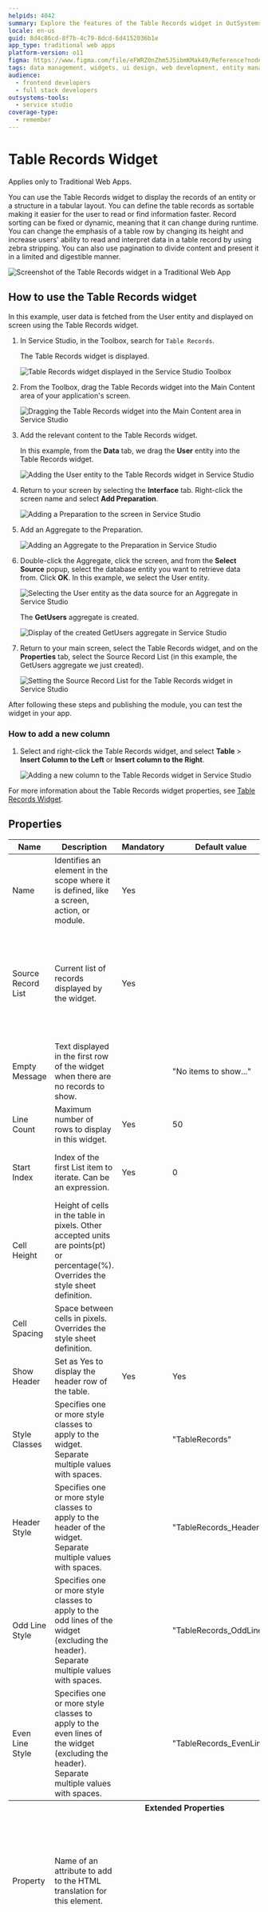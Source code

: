 ```yaml
---
helpids: 4042
summary: Explore the features of the Table Records widget in OutSystems 11 (O11) for displaying and managing data in Traditional Web Apps.
locale: en-us
guid: 8d4c86cd-8f7b-4c79-8dcd-6d4152036b1e
app_type: traditional web apps
platform-version: o11
figma: https://www.figma.com/file/eFWRZ0nZhm5J5ibmKMak49/Reference?node-id=615:341
tags: data management, widgets, ui design, web development, entity management
audience:
  - frontend developers
  - full stack developers
outsystems-tools:
  - service studio
coverage-type:
  - remember
---
```


# Table Records Widget

<div class="info" markdown="1">

Applies only to Traditional Web Apps.

</div>

You can use the Table Records widget to display the records of an entity or a structure in a tabular layout. You can define the table records as sortable making it easier for the user to read or find information faster. Record sorting can be fixed or dynamic, meaning that it can change during runtime. You can change the emphasis of a table row by changing its height and increase users' ability to read and interpret data in a table record by using zebra stripping. You can also use pagination to divide content and present it in a limited and digestible manner.

![Screenshot of the Table Records widget in a Traditional Web App](images/tablerecords-1-ss.png "Table Records Widget Overview")

## How to use the Table Records widget

In this example, user data is fetched from the User entity and displayed on screen using the Table Records widget.

1. In Service Studio, in the Toolbox, search for `Table Records`.

    The Table Records widget is displayed.

    ![Table Records widget displayed in the Service Studio Toolbox](images/tablerecords-2-ss.png "Table Records Widget in Toolbox")

1. From the Toolbox, drag the Table Records widget into the Main Content area of your application's screen.

    ![Dragging the Table Records widget into the Main Content area in Service Studio](images/tablerecords-3-ss.png "Dragging Table Records Widget")

1. Add the relevant content to the Table Records widget.

    In this example, from the **Data** tab, we drag the **User** entity into the Table Records widget.

    ![Adding the User entity to the Table Records widget in Service Studio](images/tablerecords-4-ss.png "Adding User Entity to Table Records")

1. Return to your screen by selecting the **Interface** tab. Right-click the screen name and select **Add Preparation**.

    ![Adding a Preparation to the screen in Service Studio](images/tablerecords-5-ss.png "Adding Preparation to Screen")

1. Add an Aggregate to the Preparation.

    ![Adding an Aggregate to the Preparation in Service Studio](images/tablerecords-7-ss.png "Adding an Aggregate to Preparation")

1. Double-click the Aggregate, click the screen, and from the **Select Source** popup, select the database entity you want to retrieve data from. Click **OK**. In this example, we select the User entity.

    ![Selecting the User entity as the data source for an Aggregate in Service Studio](images/tablerecords-6-ss.png "Selecting Data Source for Aggregate")

    The **GetUsers** aggregate is created.

    ![Display of the created GetUsers aggregate in Service Studio](images/tablerecords-8-ss.png "GetUsers Aggregate Created")

1. Return to your main screen, select the Table Records widget, and on the **Properties** tab, select the Source Record List (in this example, the GetUsers aggregate we just created).

    ![Setting the Source Record List for the Table Records widget in Service Studio](images/tablerecords-9-ss.png "Setting Source Record List")

After following these steps and publishing the module, you can test the widget in your app.

### How to add a new column

1. Select and right-click the Table Records widget, and select **Table** > **Insert Column to the Left** or **Insert column to the Right**.

    ![Adding a new column to the Table Records widget in Service Studio](images/tablerecords-10-ss.png "Adding New Column to Table Records")

For more information about the Table Records widget properties, see [Table Records Widget](<../../../ref/lang/auto/class-table-records-widget.md>).

## Properties

<table markdown="1">
<thead>
<tr>
<th>Name</th>
<th>Description</th>
<th>Mandatory</th>
<th>Default value</th>
<th>Observations</th>
</tr>
</thead>
<tbody>
<tr>
<td title="Name">Name</td>
<td>Identifies an element in the scope where it is defined, like a screen, action, or module.</td>
<td>Yes</td>
<td></td>
<td></td>
</tr>
<tr>
<td title="Source Record List">Source Record List</td>
<td>Current list of records displayed by the widget.</td>
<td>Yes</td>
<td></td>
<td>The expression used in this property (if present) is evaluated when a widget runtime property is first used (e.g. an expression using the list Length runtime property) or when the widget is rendered.</td>
</tr>
<tr>
<td title="Empty Message">Empty Message</td>
<td>Text displayed in the first row of the widget when there are no records to show.</td>
<td></td>
<td>"No items to show..."</td>
<td></td>
</tr>
<tr>
<td title="Line Count">Line Count</td>
<td>Maximum number of rows to display in this widget.</td>
<td>Yes</td>
<td>50</td>
<td></td>
</tr>
<tr>
<td title="Start Index">Start Index</td>
<td>Index of the first List item to iterate. Can be an expression.</td>
<td>Yes</td>
<td>0</td>
<td>The expression used in this property (if present) is evaluated before the web screen preparation.</td>
</tr>
<tr>
<td title="Cell Height">Cell Height</td>
<td>Height of cells in the table in pixels. Other accepted units are points(pt) or percentage(%). Overrides the style sheet definition.</td>
<td></td>
<td></td>
<td></td>
</tr>
<tr>
<td title="Cell Spacing">Cell Spacing</td>
<td>Space between cells in pixels. Overrides the style sheet definition.</td>
<td></td>
<td></td>
<td></td>
</tr>
<tr>
<td title="Show Header">Show Header</td>
<td>Set as Yes to display the header row of the table.</td>
<td>Yes</td>
<td>Yes</td>
<td></td>
</tr>
<tr>
<td title="Style Classes">Style Classes</td>
<td>Specifies one or more style classes to apply to the widget. Separate multiple values with spaces.</td>
<td></td>
<td>"TableRecords"</td>
<td></td>
</tr>
<tr>
<td title="Header Style">Header Style</td>
<td>Specifies one or more style classes to apply to the header of the widget. Separate multiple values with spaces.</td>
<td></td>
<td>"TableRecords_Header"</td>
<td></td>
</tr>
<tr>
<td title="Odd Line Style">Odd Line Style</td>
<td>Specifies one or more style classes to apply to the odd lines of the widget (excluding the header). Separate multiple values with spaces.</td>
<td></td>
<td>"TableRecords_OddLine"</td>
<td></td>
</tr>
<tr>
<td title="Even Line Style">Even Line Style</td>
<td>Specifies one or more style classes to apply to the even lines of the widget (excluding the header). Separate multiple values with spaces.</td>
<td></td>
<td>"TableRecords_EvenLine"</td>
<td></td>
</tr>
<tr >
<th colspan="5">Extended Properties</th>
</tr>
<tr>
<td title="Property">Property</td>
<td>Name of an attribute to add to the HTML translation for this element.</td>
<td></td>
<td></td>
<td>You can pick a property from the drop-down list or type a free text. The name of the property will not be validated by the platform.<br/><br/>Duplicated properties are not allowed. Spaces, " or ' are also not allowed.</td>
</tr>
<tr>
<td title="Value">Value</td>
<td>Value of the attribute.</td>
<td></td>
<td></td>
<td>You can type the value directly or write expressions using the Expression Editor.<br/><br/>If the Value is empty, the corresponding HTML tag is created as property="property". For example, the nowrap property does not require a value, therefore nowrap="nowrap" is added.</td>
</tr>
</tbody>
</table>

## Runtime Properties

<table markdown="1">
<thead>
<tr>
<th>Name</th>
<th>Description</th>
<th>Read Only</th>
<th>Type</th>
<th>Observations</th>
</tr>
</thead>
<tbody>
<tr>
<td>List</td>
<td>Collection of records returned by the performed query.</td>
<td></td>
<td>Record List</td>
<td></td>
</tr>
<tr>
<td>LineCount</td>
<td>Maximum number of rows displayed in the widget as defined in the Line Count property.</td>
<td>Yes</td>
<td>Integer</td>
<td></td>
</tr>
<tr>
<td>StartIndex</td>
<td>Index of the first record displayed in the widget as defined in the Start Index property.</td>
<td>Yes</td>
<td>Integer</td>
<td></td>
</tr>
<tr>
<td>Id</td>
<td>Identifies the widget instance at runtime (HTML 'id' attribute). You can use it in JavaScript and Extended Properties.</td>
<td>Yes</td>
<td>Text</td>
<td></td>
</tr>
</tbody>
</table>

## Layout of the widget

The layout of this widget follows these rules:

* Each record of the entity or structure corresponds to one row in this widget.
* Each attribute corresponds to one column.
* For each attribute, there is one column with **n+1** rows with the following semantics:

    **First row:** The name of the attribute that corresponds to the **Label** property, if any, or the name of the attribute. You can apply styles to this row, by setting the **Header style** property.

    **Other rows:** The value of the attribute for each record shows as a Expression widget and, therefore, you can use the Expression editor to modify the content. You can also use the input widgets to allow editing. Set different styles in odd and even lines with **Odd Line style** and **Even Line style** properties.

## Iterating the widget

Set the source data (entity and/or structure records) in the **Source Record List** property of Table Records. The data must be of the List type, and each item of the list shows on a different line. The first record that shows in the widget corresponds to the **Start Index** position on the list. The number of records that the table shows depends on the **Line Count** property.

To iterate over the Source Record List, you have to update the **Start Index** property for each iteration by using the **Line Count** and **Start Index** runtime properties of the Table Records widget.

## Additional notes

* The widget **Id** runtime property is only available in the screen scope when the widget property **Name** isn't empty.
* **LineCount** and **StartIndex** are useful when you want to implement the previous/next behavior of a Table Records widget, because the parameters control how many records you show in the table and from which record number. Scaffold a screen by dragging an Entity to a web flow to get a table with pagination. You can then check out how **LineCount** and **StartIndex** work.
* If you have an Aggregate in the Preparation that provides a list of records to Table Records and you leave empty the value **Max. Records** of the Aggregate, the platform calculates the value of **Max. Records** for you according to the following formula: **Start Index** of the Table Records + **Line Count** of the table + 1. A workaround is to set a static **Line Count** in the Table Records widget that's at least equal to the maximum number of records your query can retrieve.
